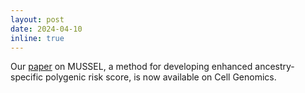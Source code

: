 ```yaml
---
layout: post
date: 2024-04-10
inline: true
---
```


Our [paper](https://www.cell.com/cell-genomics/fulltext/S2666-979X(24)00095-8) on MUSSEL, a method for developing enhanced ancestry-specific polygenic risk score, is now available on Cell Genomics.
